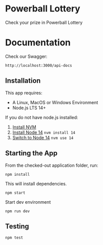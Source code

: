 # Powerball Lottery
Check your prize in Powerball Lottery
# Documentation

Check our Swagger:

`http://localhost:3000/api-docs`

## Installation

This app requires:

- A Linux, MacOS or Windows Environment
- Node.js LTS 14+

If you do not have node.js installed:

1. [Install NVM](https://github.com/creationix/nvm#installation)
2. [Install Node 14](https://github.com/creationix/nvm#usage) `nvm install 14`
3. [Switch to Node 14](https://github.com/creationix/nvm#usage) `nvm use 14`

## Starting the App

From the checked-out application folder, run:

`npm install`

This will install dependencies.

`npm start`

Start dev environment

`npm run dev`

## Testing

`npm test`
